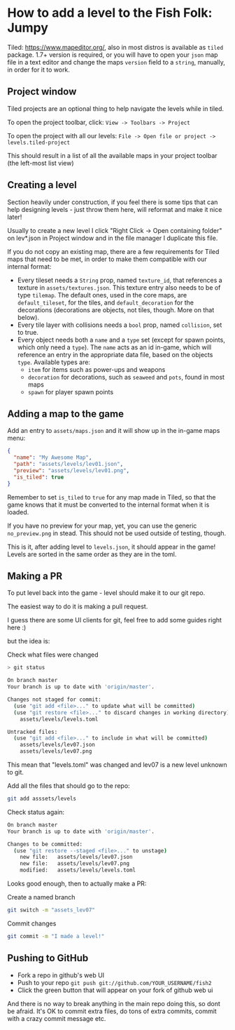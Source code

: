 # How to add a level to the Fish Folk: Jumpy

Tiled: https://www.mapeditor.org/, also in most distros is available as `tiled` package. 
1.7+ version is required, or you will have to open your `json` map file in a text editor and change the maps `version`
field to a `string`, manually, in order for it to work.

## Project window

Tiled projects are an optional thing to help navigate the levels while in tiled.

To open the project toolbar, click:
`View -> Toolbars -> Project`

To open the project with all our levels:
`File -> Open file or project -> levels.tiled-project`

This should result in a list of all the available maps in your project toolbar (the left-most list view)

## Creating a level

Section heavily under construction, if you feel there is some tips that can help designing levels - just throw them here, will reformat and make it nice later!

Usually to create a new level I click "Right Click -> Open containing folder" on lev*.json in Project window and in the file manager I duplicate this file. 

If you do not copy an existing map, there are a few requirements for Tiled maps that need to be met, in order to make them compatible with our internal format:

- Every tileset needs a `String` prop, named `texture_id`, that references a texture in `assets/textures.json`. This texture entry also needs to be of type `tilemap`.
The default ones, used in the core maps, are `default_tileset`, for the tiles, and `default_decoration` for the decorations (decorations are objects, not tiles, though. More on that below).
- Every tile layer with collisions needs a `bool` prop, named `collision`, set to true.
- Every object needs both a `name` and a `type` set (except for spawn points, which only need a `type`). The `name` acts as an id in-game, which will reference an entry in the appropriate data file, based on the objects `type`. Available types are:
    * `item` for items such as power-ups and weapons 
    * `decoration` for decorations, such as `seaweed` and `pots`, found in most maps
    * `spawn` for player spawn points

## Adding a map to the game

Add an entry to `assets/maps.json` and it will show up in the in-game maps menu:

```json
{
  "name": "My Awesome Map",
  "path": "assets/levels/lev01.json",
  "preview": "assets/levels/lev01.png",
  "is_tiled": true
}
```

Remember to set `is_tiled` to `true` for any map made in Tiled, so that the game knows that it must be converted to the internal format when it is loaded.

If you have no preview for your map, yet, you can use the generic `no_preview.png` in stead. This should not be used outside of testing, though.

This is it, after adding level to `levels.json`, it should appear in the game!
Levels are sorted in the same order as they are in the toml.

## Making a PR

To put level back into the game - level should make it to our git repo. 

The easiest way to do it is making a pull request.

I guess there are some UI clients for git, feel free to add some guides right here :)

but the idea is: 

Check what files were changed
```bash
> git status

On branch master
Your branch is up to date with 'origin/master'.

Changes not staged for commit:
  (use "git add <file>..." to update what will be committed)
  (use "git restore <file>..." to discard changes in working directory)
	assets/levels/levels.toml

Untracked files:
  (use "git add <file>..." to include in what will be committed)
	assets/levels/lev07.json
	assets/levels/lev07.png
```

This mean that "levels.toml" was changed and lev07 is a new level unknown to git.

Add all the files that should go to the repo:
```bash
git add asssets/levels
```

Check status again: 
```bash
On branch master
Your branch is up to date with 'origin/master'.

Changes to be committed:
  (use "git restore --staged <file>..." to unstage)
	new file:   assets/levels/lev07.json
	new file:   assets/levels/lev07.png
	modified:   assets/levels/levels.toml
```

Looks good enough, then to actually make a PR:

Create a named branch 
```bash
git switch -m "assets_lev07"
```
Commit changes
```bash
git commit -m "I made a level!"
```

## Pushing to GitHub

- Fork a repo in github's web UI
- Push to your repo `git push git://github.com/YOUR_USERNAME/fish2`
- Click the green button that will appear on your fork of github web ui

And there is no way to break anything in the main repo doing this, so dont be afraid. It's OK to commit extra files, do tons of extra commits, commit with a crazy commit message etc. 
